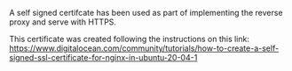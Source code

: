 A self signed certifcate has been used as part of implementing the reverse proxy and serve with HTTPS.

This certificate was created following the instructions on this link:
https://www.digitalocean.com/community/tutorials/how-to-create-a-self-signed-ssl-certificate-for-nginx-in-ubuntu-20-04-1

